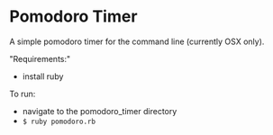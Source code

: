 # Pomodoro Timer
A simple pomodoro timer for the command line (currently OSX only).

"Requirements:"
* install ruby

To run:
* navigate to the pomodoro_timer directory  
* `$ ruby pomodoro.rb`
